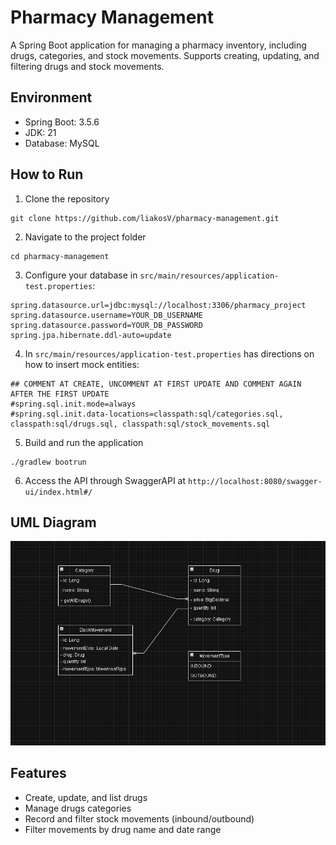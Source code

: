 # Pharmacy Management

A Spring Boot application for managing a pharmacy inventory, including drugs, categories, and stock movements. Supports creating, updating, and filtering drugs and stock movements.

## Environment

- Spring Boot: 3.5.6
- JDK: 21
- Database: MySQL

## How to Run

1. Clone the repository
```
git clone https://github.com/liakosV/pharmacy-management.git
```


2. Navigate to the project folder
```
cd pharmacy-management
```


3. Configure your database in `src/main/resources/application-test.properties`:
```
spring.datasource.url=jdbc:mysql://localhost:3306/pharmacy_project
spring.datasource.username=YOUR_DB_USERNAME
spring.datasource.password=YOUR_DB_PASSWORD
spring.jpa.hibernate.ddl-auto=update
```
4. In `src/main/resources/application-test.properties` has directions on how to insert mock entities:
```
## COMMENT AT CREATE, UNCOMMENT AT FIRST UPDATE AND COMMENT AGAIN AFTER THE FIRST UPDATE
#spring.sql.init.mode=always
#spring.sql.init.data-locations=classpath:sql/categories.sql, classpath:sql/drugs.sql, classpath:sql/stock_movements.sql

```


5. Build and run the application
```
./gradlew bootrun
```

6. Access the API through SwaggerAPI at `http://localhost:8080/swagger-ui/index.html#/`

## UML Diagram

![UML Diagram](src/main/resources/img/UML_Diagram.png)

## Features

- Create, update, and list drugs
- Manage drugs categories
- Record and filter stock movements (inbound/outbound)
- Filter movements by drug name and date range

